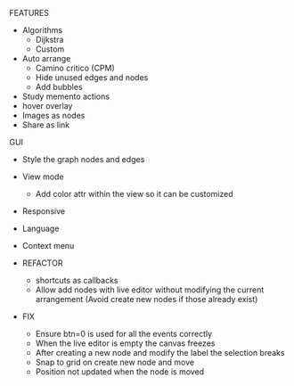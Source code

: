 FEATURES
  - Algorithms 
    - Dijkstra
    - Custom
  - Auto arrange
    - Camino critico (CPM)
    - Hide unused edges and nodes
    - Add bubbles
  - Study memento actions
  - hover overlay
  - Images as nodes
  - Share as link

GUI
  - Style the graph nodes and edges
  - View mode
    - Add color attr within the view so it can be customized
  - Responsive
  - Language
  - Context menu


- REFACTOR 
  - shortcuts as callbacks
  - Allow add nodes with live editor without modifying the current arrangement (Avoid create new nodes if those already exist)

- FIX
  - Ensure btn=0 is used for all the events correctly
  - When the live editor is empty the canvas freezes
  - After creating a new node and modify the label the selection breaks
  - Snap to grid on create new node and move
  - Position not updated when the node is moved